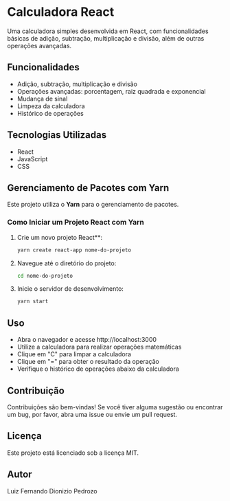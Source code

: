 # Calculadora React

Uma calculadora simples desenvolvida em React, com funcionalidades básicas de adição, subtração, multiplicação e divisão, além de outras operações avançadas.

## Funcionalidades

- Adição, subtração, multiplicação e divisão
- Operações avançadas: porcentagem, raiz quadrada e exponencial
- Mudança de sinal
- Limpeza da calculadora
- Histórico de operações

## Tecnologias Utilizadas

- React
- JavaScript
- CSS

## Gerenciamento de Pacotes com Yarn

Este projeto utiliza o **Yarn** para o gerenciamento de pacotes.

### Como Iniciar um Projeto React com Yarn
1. Crie um novo projeto React**:
   ```bash
   yarn create react-app nome-do-projeto
   
2. Navegue até o diretório do projeto:
   ```bash
   cd nome-do-projeto

3. Inicie o servidor de desenvolvimento:
   ```bash
   yarn start


## Uso
- Abra o navegador e acesse http://localhost:3000
- Utilize a calculadora para realizar operações matemáticas
- Clique em "C" para limpar a calculadora
- Clique em "=" para obter o resultado da operação
- Verifique o histórico de operações abaixo da calculadora
  
## Contribuição
Contribuições são bem-vindas! Se você tiver alguma sugestão ou encontrar um bug, por favor, abra uma issue ou envie um pull request.

## Licença
Este projeto está licenciado sob a licença MIT.

## Autor
Luiz Fernando Dionizio Pedrozo
